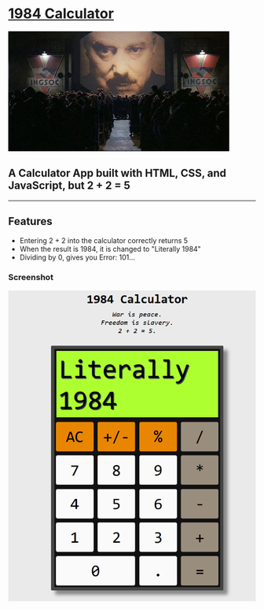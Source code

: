 # [1984 Calculator](https://unloadinggnat.github.io/1984Calculator/)

![1984](/public/ingsoc.jpg)

## A Calculator App built with HTML, CSS, and JavaScript, but **2 + 2 = 5**
---

## Features

- Entering 2 + 2 into the calculator correctly returns 5
- When the result is 1984, it is changed to "Literally 1984"
- Dividing by 0, gives you Error: 101...

### Screenshot
![Screenshot](/public/1984Screen.png)
